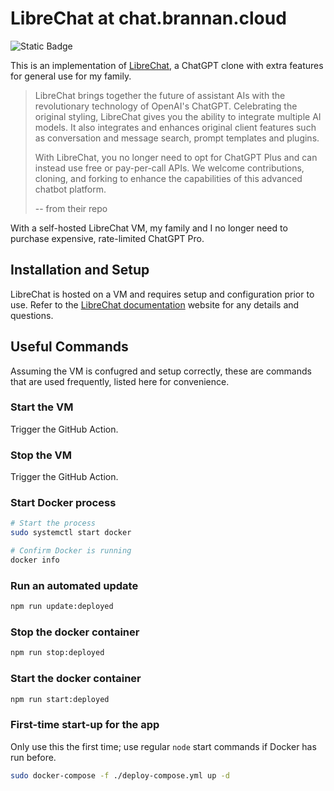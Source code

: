 # LibreChat at chat.brannan.cloud

![Static Badge](https://img.shields.io/badge/LibreChat_docs-blue?logo=readthedocs&link=https%3A%2F%2Fdocs.librechat.ai%2Findex.html)

This is an implementation of [LibreChat](https://github.com/danny-avila/LibreChat), a ChatGPT clone with extra features for general use for my family.

> LibreChat brings together the future of assistant AIs with the revolutionary technology of OpenAI's ChatGPT. Celebrating the original styling, LibreChat gives you the ability to integrate multiple AI models. It also integrates and enhances original client features such as conversation and message search, prompt templates and plugins.
>
> With LibreChat, you no longer need to opt for ChatGPT Plus and can instead use free or pay-per-call APIs. We welcome contributions, cloning, and forking to enhance the capabilities of this advanced chatbot platform.
>
> -- from their repo

With a self-hosted LibreChat VM, my family and I no longer need to purchase expensive, rate-limited ChatGPT Pro. 

## Installation and Setup
LibreChat is hosted on a VM and requires setup and configuration prior to use. Refer to the [LibreChat documentation](https://docs.librechat.ai/index.html) website for any details and questions.

## Useful Commands
Assuming the VM is confugred and setup correctly, these are commands that are used frequently, listed here for convenience.

### Start the VM
Trigger the GitHub Action.

### Stop the VM
Trigger the GitHub Action.

### Start Docker process
```bash
# Start the process
sudo systemctl start docker

# Confirm Docker is running
docker info
```

### Run an automated update
```bash
npm run update:deployed
```

### Stop the docker container
```bash
npm run stop:deployed
```

### Start the docker container
```bash
npm run start:deployed
```

### First-time start-up for the app
Only use this the first time; use regular `node` start commands if Docker has run before.

```bash
sudo docker-compose -f ./deploy-compose.yml up -d
```
